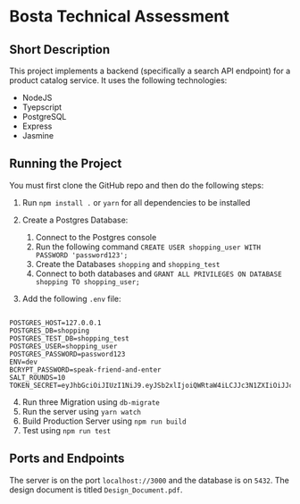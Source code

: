 # Bosta Technical Assessment

## Short Description

This project implements a backend (specifically a search API endpoint) for a product catalog service. It uses the following technologies:

- NodeJS
- Tyepscript
- PostgreSQL
- Express
- Jasmine

## Running the Project

You must first clone the GitHub repo and then do the following steps:

1. Run `npm install .` or `yarn` for all dependencies to be installed
2. Create a Postgres Database:
    1. Connect to the Postgres console
    2. Run the following command `CREATE USER shopping_user WITH PASSWORD 'password123';`
    3. Create the Databases `shopping` and `shopping_test`
    4. Connect to both databases and `GRANT ALL PRIVILEGES ON DATABASE shopping TO shopping_user;`

3. Add the following `.env` file:

<pre><code>
POSTGRES_HOST=127.0.0.1
POSTGRES_DB=shopping
POSTGRES_TEST_DB=shopping_test
POSTGRES_USER=shopping_user
POSTGRES_PASSWORD=password123
ENV=dev
BCRYPT_PASSWORD=speak-friend-and-enter
SALT_ROUNDS=10
TOKEN_SECRET=eyJhbGciOiJIUzI1NiJ9.eyJSb2xlIjoiQWRtaW4iLCJJc3N1ZXIiOiJJc3N1ZXIiLCJVc2VybmFtZSI6IkphdmFJblVzZSIsImV4cCI6MTY3Mjg0NzYxNywiaWF0IjoxNjcyODQ3NjE3fQ.5fR4ht_kHQdC_kaUfe7YZTgm72xaaWqlrBNlZJz_HSo
</code></pre>

4. Run three Migration using `db-migrate`
5. Run the server using `yarn watch`
6. Build Production Server using `npm run build`
7. Test using `npm run test`

## Ports and Endpoints

The server is on the port `localhost://3000` and the database is on `5432`. The design document is titled `Design_Document.pdf`.
